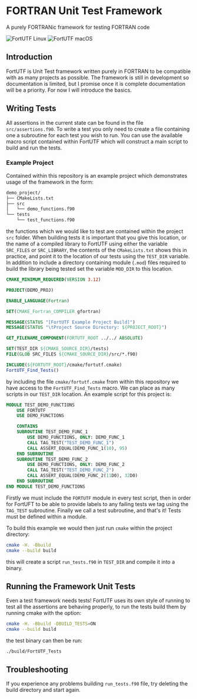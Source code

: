 # FORTRAN Unit Test Framework

A purely FORTRANic framework for testing FORTRAN code

![FortUTF Linux](https://github.com/artemis-beta/FortUTF/workflows/FortUTF%20Linux/badge.svg) ![FortUTF macOS](https://github.com/artemis-beta/FortUTF/workflows/FortUTF%20macOS/badge.svg)

## Introduction

FortUTF is Unit Test framework written purely in FORTRAN to be compatible with as many projects as possible. The framework is still in development so documentation is limited, but I promise once it is complete documentation will be a priority. For now I will introduce the basics.


## Writing Tests

All assertions in the current state can be found in the file `src/assertions.f90`. To write a test you only need to create a file containing one a subroutine for each test you wish to run. You can use the available macro script contained within FortUTF which will construct a main script to build and run the tests.

### Example Project

Contained within this repository is an example project which demonstrates usage of the framework in the form:

```bash
demo_project/
├── CMakeLists.txt
├── src
│   └── demo_functions.f90
└── tests
    └── test_functions.f90
```

the functions which we would like to test are contained within the project `src` folder. When building tests it is important that you give this location, or the name of a compiled library to FortUTF using either the variable `SRC_FILES` or `SRC_LIBRARY`, the contents of the `CMakeLists.txt` shows this in practice, and point it to the location of our tests using the `TEST_DIR` variable.
In addition to include a directory containing module (`.mod`) files required
to build the library being tested set the variable `MOD_DIR` to this location.

```cmake
CMAKE_MINIMUM_REQUIRED(VERSION 3.12)

PROJECT(DEMO_PROJ)

ENABLE_LANGUAGE(Fortran)

SET(CMAKE_Fortran_COMPILER gfortran)

MESSAGE(STATUS "[FortUTF Example Project Build]")
MESSAGE(STATUS "\tProject Source Directory: ${PROJECT_ROOT}")

GET_FILENAME_COMPONENT(FORTUTF_ROOT ../../ ABSOLUTE)

SET(TEST_DIR ${CMAKE_SOURCE_DIR}/tests)
FILE(GLOB SRC_FILES ${CMAKE_SOURCE_DIR}/src/*.f90)

INCLUDE(${FORTUTF_ROOT}/cmake/fortutf.cmake)
FortUTF_Find_Tests()
```

by including the file `cmake/fortutf.cmake` from within this repository we have access to the `FortUTF_Find_Tests` macro. We can place as many scripts in our `TEST_DIR` location. An example script for this project is:

```fortran
MODULE TEST_DEMO_FUNCTIONS
    USE FORTUTF
    USE DEMO_FUNCTIONS

    CONTAINS
    SUBROUTINE TEST_DEMO_FUNC_1
        USE DEMO_FUNCTIONS, ONLY: DEMO_FUNC_1
        CALL TAG_TEST("TEST_DEMO_FUNC_1")
        CALL ASSERT_EQUAL(DEMO_FUNC_1(10), 95)
    END SUBROUTINE
    SUBROUTINE TEST_DEMO_FUNC_2
        USE DEMO_FUNCTIONS, ONLY: DEMO_FUNC_2
        CALL TAG_TEST("TEST_DEMO_FUNC_2")
        CALL ASSERT_EQUAL(DEMO_FUNC_2(11D0), 32D0)
    END SUBROUTINE
END MODULE TEST_DEMO_FUNCTIONS
```

Firstly we must include the `FORTUTF` module in every test script, then in order for FortUFT to be able to provide labels to any failing tests we tag using the `TAG_TEST` subroutine. Finally we call a test subroutine, and that's it! Tests must be defined within a module.

To build this example we would then just run `cmake` within the project directory:

```bash
cmake -H. -Bbuild
cmake --build build
```

this will create a script `run_tests.f90` in `TEST_DIR` and compile it into a binary.


## Running the Framework Unit Tests

Even a test framework needs tests! FortUTF uses its own style of running to test
all the assertions are behaving properly, to run the tests build them by 
running cmake with the option:

```bash
cmake -H. -Bbuild -DBUILD_TESTS=ON
cmake --build build
```

the test binary can then be run:

```
./build/FortUTF_Tests
```

## Troubleshooting

If you experience any problems building `run_tests.f90` file, try deleting the
build directory and start again.
